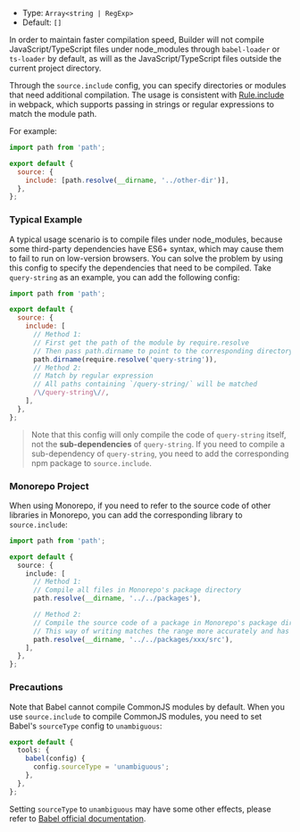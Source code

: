 - Type: `Array<string | RegExp>`
- Default: `[]`

In order to maintain faster compilation speed, Builder will not compile JavaScript/TypeScript files under node_modules through `babel-loader` or `ts-loader` by default, as will as the JavaScript/TypeScript files outside the current project directory.

Through the `source.include` config, you can specify directories or modules that need additional compilation. The usage is consistent with [Rule.include](https://webpack.js.org/configuration/module/#ruleinclude) in webpack, which supports passing in strings or regular expressions to match the module path.

For example:

```js
import path from 'path';

export default {
  source: {
    include: [path.resolve(__dirname, '../other-dir')],
  },
};
```

### Typical Example

A typical usage scenario is to compile files under node_modules, because some third-party dependencies have ES6+ syntax, which may cause them to fail to run on low-version browsers. You can solve the problem by using this config to specify the dependencies that need to be compiled. Take `query-string` as an example, you can add the following config:

```js
import path from 'path';

export default {
  source: {
    include: [
      // Method 1:
      // First get the path of the module by require.resolve
      // Then pass path.dirname to point to the corresponding directory
      path.dirname(require.resolve('query-string')),
      // Method 2:
      // Match by regular expression
      // All paths containing `/query-string/` will be matched
      /\/query-string\//,
    ],
  },
};
```

> Note that this config will only compile the code of `query-string` itself, not the **sub-dependencies** of `query-string`. If you need to compile a sub-dependency of `query-string`, you need to add the corresponding npm package to `source.include`.

### Monorepo Project

When using Monorepo, if you need to refer to the source code of other libraries in Monorepo, you can add the corresponding library to `source.include`:

```ts
import path from 'path';

export default {
  source: {
    include: [
      // Method 1:
      // Compile all files in Monorepo's package directory
      path.resolve(__dirname, '../../packages'),

      // Method 2:
      // Compile the source code of a package in Monorepo's package directory
      // This way of writing matches the range more accurately and has less impact on the overall build performance.
      path.resolve(__dirname, '../../packages/xxx/src'),
    ],
  },
};
```

### Precautions

Note that Babel cannot compile CommonJS modules by default. When you use `source.include` to compile CommonJS modules, you need to set Babel's `sourceType` config to `unambiguous`:

```ts
export default {
  tools: {
    babel(config) {
      config.sourceType = 'unambiguous';
    },
  },
};
```

Setting `sourceType` to `unambiguous` may have some other effects, please refer to [Babel official documentation](https://babeljs.io/docs/en/options#sourcetype).
